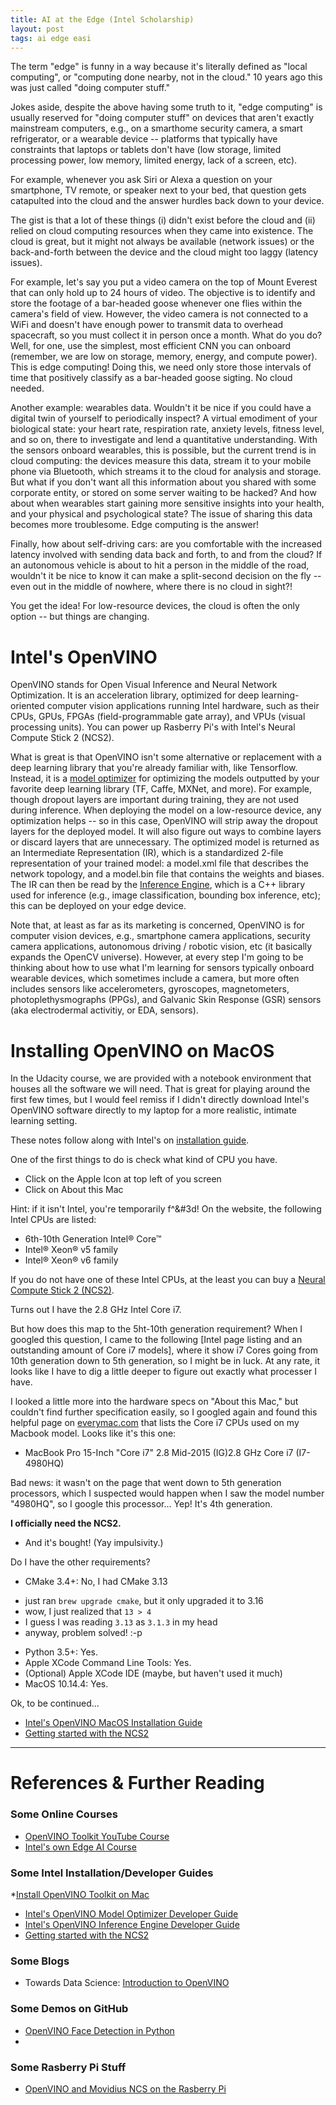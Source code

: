 ```yaml
---
title: AI at the Edge (Intel Scholarship)
layout: post
tags: ai edge easi
---
```


The term "edge" is funny in a way because it's literally defined as "local computing", or
"computing done nearby, not in the cloud."  10 years ago this was just called "doing computer
stuff."  

Jokes aside, despite the above having some truth to it, "edge computing" is usually 
reserved for "doing computer stuff" on
devices that aren't exactly mainstream computers, e.g., on a smarthome security camera,  a
smart refrigerator, or a wearable device -- platforms that typically have constraints 
that laptops or tablets don't have (low storage, limited processing power, low memory,
limited energy, lack of a screen, etc).  

For example, whenever you ask Siri or Alexa a question on your smartphone, TV remote, 
or speaker next to your bed, that question gets catapulted
into the cloud and the answer hurdles back down to your device.  

The gist is that a lot of these things (i) didn't exist before the cloud and (ii) relied
on cloud computing resources when they came into existence.  The cloud is great, but
it might not always be available (network issues) or the back-and-forth between the
device and the cloud might too laggy (latency issues).  

For example, let's say
you put a video camera on the top of Mount Everest that can only hold up to 24 hours
of video.  The objective is to identify and store the footage of a bar-headed 
goose whenever one flies within the camera's field of view.  However, the video camera is not
connected to a WiFi and doesn't have enough power to transmit data to overhead spacecraft,
so you must collect it in person once a month.  What do you do?  Well, for one,
 use the simplest, most efficient CNN you can onboard (remember, we are low on storage,
memory, energy, and compute power).  This is edge computing!  Doing this, we need only store 
those intervals of time that positively classify as a bar-headed goose sigting.  No 
cloud needed.

Another example: wearables data.  Wouldn't it be nice if you could have a digital twin
of yourself to periodically inspect?  A virtual emodiment of your biological state: your
heart rate, respiration rate, anxiety levels, fitness level, and so on, there to 
investigate and lend a quantitative understanding.  With the sensors onboard wearables, this
is possible, but the current trend is in cloud computing: the devices measure this
data, stream it to your mobile phone via Bluetooth, which streams it to the cloud for
analysis and storage.  But what if you don't want all this information about you
shared with some corporate entity, or stored on some server waiting to be hacked?  And
how about when wearables start gaining more sensitive insights into your health, and your
physical and psychological state?  The issue of sharing this data becomes more
troublesome.  Edge computing is the answer!

Finally, how about self-driving cars: are you comfortable with the increased latency involved
with sending data back and forth, to and from the cloud?  If an autonomous vehicle is about to hit
a person in the middle of the road, wouldn't it be nice to know it can make a split-second
decision on the fly -- even out in the middle of nowhere, where there is no cloud in sight?!

You get the idea!  For low-resource devices, the
cloud is often the only option -- but things are changing.  

# Intel's OpenVINO
OpenVINO stands for Open Visual Inference and Neural Network Optimization.  It is an acceleration library, optimized
for deep learning-oriented computer vision applications running Intel hardware, such as their CPUs, GPUs,
FPGAs (field-programmable gate array), and VPUs (visual processing units).  You can power up
Rasberry Pi's with Intel's Neural Compute Stick 2 (NCS2).

What is great is that OpenVINO isn't some alternative or replacement with a deep learning library
that you're already familiar with, like Tensorflow.  Instead, it is a 
[model optimizer](https://docs.openvinotoolkit.org/latest/_docs_MO_DG_Deep_Learning_Model_Optimizer_DevGuide.html) for 
optimizing the models
outputted by your favorite deep learning library (TF, Caffe, MXNet, and more).  For example, though
dropout layers are important during training, they are not used during inference.  When deploying the
model on a low-resource device, any optimization helps -- so in this case, OpenVINO will strip away
the dropout layers for the deployed model.  It will also figure out ways to combine layers or discard
layers that are unnecessary.  The optimized model is returned as an Intermediate Representation (IR),
which is a standardized 2-file representation of your trained model: a model.xml file that describes
the network topology, and a model.bin file that contains the weights and biases.  The IR 
can then be read by the [Inference Engine](https://docs.openvinotoolkit.org/latest/_docs_IE_DG_inference_engine_intro.html),
which is a C++ library used for inference (e.g., image classification, bounding box inference, etc); this
can be deployed on your edge device.

Note that, at least as far as its marketing is concerned, OpenVINO is for computer vision devices, e.g.,
smartphone camera applications, security camera applications, autonomous driving / robotic vision, etc (it basically
expands the OpenCV universe).  However,
at every step I'm going to be thinking about how to use what I'm learning for sensors typically onboard
wearable devices, which sometimes include a camera, but more often includes sensors like accelerometers,
gyroscopes, magnetometers, photoplethysmographs (PPGs), and Galvanic Skin Response (GSR) sensors (aka
electrodermal activitiy, or EDA, sensors).  


# Installing OpenVINO on MacOS
In the Udacity course, we are provided with a notebook environment that houses all the software
we will need.  That is great for playing around the first few times, but I would feel remiss if I 
didn't directly download Intel's OpenVINO software directly to my laptop for a more realistic, intimate
learning setting.

These notes follow along with Intel's on [installation guide](https://docs.openvinotoolkit.org/latest/_docs_install_guides_installing_openvino_macos.html).

One of the first things to do is check what kind of CPU you have. 
* Click on the Apple Icon at top left of you screen
* Click on About this Mac

Hint: if it isn't Intel,
you're temporarily f^&#3d!  On the website, the following Intel CPUs are listed:
* 6th-10th Generation Intel® Core™
* Intel® Xeon® v5 family
* Intel® Xeon® v6 family

If you do not have one of these Intel CPUs, at the least you can buy
a [Neural Compute Stick 2 (NCS2)](https://software.intel.com/en-us/neural-compute-stick).  


Turns out I have the 2.8 GHz Intel Core i7.

But how does this map to the 5ht-10th generation requirement?  When I googled this question,
I came to the following [Intel page listing and an outstanding amount of Core i7 models], where 
it show i7 Cores going from 10th generation down to 5th generation, so I might be in luck.  At any rate, 
it looks like I have to dig a little deeper to figure out exactly what processer I have.

I looked a little more into the hardware specs on "About this Mac," but couldn't find further 
specification easily, so I googled again and found this helpful page on 
[everymac.com](https://everymac.com/systems/by_processor/intel-core-i7-macs.html)
that lists the Core i7 CPUs used on my Macbook model.  Looks like it's this one:
* MacBook Pro 15-Inch "Core i7" 2.8 Mid-2015 (IG)2.8 GHz Core i7 (I7-4980HQ)

Bad news: it wasn't on the page that went down to 5th generation processors, which I
suspected would happen when I saw the model number "4980HQ", so I google this processor... Yep!
It's 4th generation.  

**I officially need the NCS2.**
* And it's bought! (Yay impulsivity.)

Do I have the other requirements?
* CMake 3.4+:  No, I had CMake 3.13
 - just ran `brew upgrade cmake`, but it only upgraded it to 3.16
 - wow, I just realized that `13 > 4`
 - I guess I was reading `3.13` as `3.1.3` in my head
 - anyway, problem solved! :-p
* Python 3.5+:  Yes.
* Apple XCode Command Line Tools: Yes.
* (Optional) Apple XCode IDE (maybe, but haven't used it much)
* MacOS 10.14.4: Yes.

Ok, to be continued...  
* [Intel's OpenVINO MacOS Installation Guide](https://docs.openvinotoolkit.org/latest/_docs_install_guides_installing_openvino_macos.html)
* [Getting started with the NCS2](https://software.intel.com/en-us/articles/get-started-with-neural-compute-stick)

-----------------------------------------

# References & Further Reading

### Some Online Courses
* [OpenVINO Toolkit YouTube Course](https://www.youtube.com/playlist?list=PLDKCjIU5YH6jMzcTV5_cxX9aPHsborbXQ)
* [Intel's own Edge AI Course](https://software.seek.intel.com/DataCenter_to_Edge_REG)

### Some Intel Installation/Developer Guides
*[Install OpenVINO Toolkit on Mac](https://docs.openvinotoolkit.org/latest/_docs_install_guides_installing_openvino_macos.html)
* [Intel's OpenVINO Model Optimizer Developer Guide](https://docs.openvinotoolkit.org/latest/_docs_MO_DG_Deep_Learning_Model_Optimizer_DevGuide.html)
* [Intel's OpenVINO Inference Engine Developer Guide](https://docs.openvinotoolkit.org/latest/_docs_IE_DG_inference_engine_intro.html)
* [Getting started with the NCS2](https://software.intel.com/en-us/articles/get-started-with-neural-compute-stick)

### Some Blogs
* Towards Data Science: [Introduction to OpenVINO](https://towardsdatascience.com/introduction-to-openvino-897e705a1f0a)

### Some Demos on GitHub
* [OpenVINO Face Detection in Python](https://github.com/BenedictusAryo/OpenVino_face-detection_python)
* 

### Some Rasberry Pi Stuff
* [OpenVINO and Movidius NCS on the Rasberry Pi](https://www.pyimagesearch.com/2019/04/08/openvino-opencv-and-movidius-ncs-on-the-raspberry-pi/)
